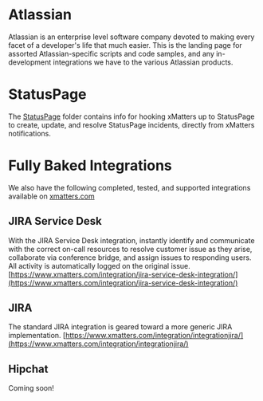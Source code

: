 # Atlassian
Atlassian is an enterprise level software company devoted to making every facet of a developer's life that much easier. This is the landing page for assorted Atlassian-specific scripts and code samples, and any in-development integrations we have to the various Atlassian products. 

# StatusPage
The [StatusPage](StatusPage) folder contains info for hooking xMatters up to StatusPage to create, update, and resolve StatusPage incidents, directly from xMatters notifications. 

# Fully Baked Integrations
We also have the following completed, tested, and supported integrations available on [xmatters.com](https://www.xmatters.com/integrations)

## JIRA Service Desk
With the JIRA Service Desk integration, instantly identify and communicate with the correct on-call resources to resolve customer issue as they arise, collaborate via conference bridge, and assign issues to responding users. All activity is automatically logged on the original issue.
[https://www.xmatters.com/integration/jira-service-desk-integration/](https://www.xmatters.com/integration/jira-service-desk-integration/)

## JIRA
The standard JIRA integration is geared toward a more generic JIRA implementation. 
[https://www.xmatters.com/integration/integrationjira/](https://www.xmatters.com/integration/integrationjira/)

## Hipchat
Coming soon!
